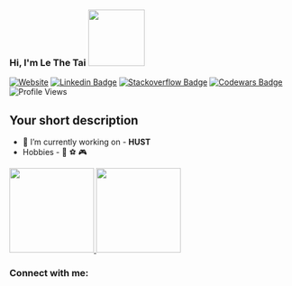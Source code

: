 ### Hi, I'm Le The Tai <img src="https://media.giphy.com/media/2m1WUiwkhg0zVFlw7d/giphy.gif" width="100px">
[![Website](https://img.shields.io/badge/lisence-Tai-red)](https://www.facebook.com/lethetai2605/)
[![Linkedin Badge](https://img.shields.io/badge/-danielobara-blue?style=flat-square&logo=Linkedin&logoColor=white&link=https://www.linkedin.com/in/danielobara/)](https://www.linkedin.com/in/danielobara/)
[![Stackoverflow Badge](https://img.shields.io/badge/-Stackoverflow-4CA143?style=flat-square&logo=Stackoverflow&logoColor=white&link=https://stackoverflow.com/users/10564639/daniel-obara)](https://stackoverflow.com/users/10564639/daniel-obara)
[![Codewars Badge](https://www.codewars.com/users/TsutomuObara/badges/micro)](https://www.codewars.com/users/TsutomuObara/badges/micro)
![Profile Views](https://komarev.com/ghpvc/?username=your-github-username&color=green)

## Your short description
- 🔭 I’m currently working on - <strong>HUST</strong>
- Hobbies - :musical_note: :soccer: :video_game:

<p align="justify">
  <a href="https://github.com/DanielObara/github-readme-stats">
    <img
      height="150"
      src="https://github-readme-stats.vercel.app/api?username=lethetai2605&count_private=true&show_icons=true&custom_title=Github%20Status&show=issues&theme=radical"
    />
  </a>
   <a href="https://github.com/DanielObara/github-readme-stats">
    <img
      height="150"
      src="https://github-readme-stats.vercel.app/api/top-langs/?username=lethetai2605&layout=compact&theme=radical" />
  </a>  
</p>

### Connect with me:
